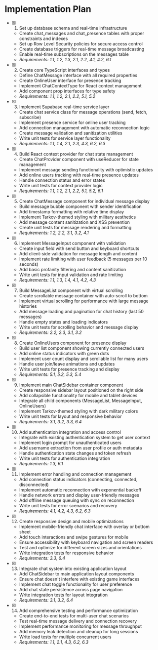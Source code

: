 # Implementation Plan

- [x] 1. Set up database schema and real-time infrastructure
  - Create chat_messages and chat_presence tables with proper constraints and indexes
  - Set up Row Level Security policies for secure access control
  - Create database triggers for real-time message broadcasting
  - Enable real-time subscriptions on the messages table
  - _Requirements: 1.1, 1.2, 1.3, 2.1, 2.2, 4.1, 4.2, 6.1_

- [x] 2. Create core TypeScript interfaces and types
  - Define ChatMessage interface with all required properties
  - Create OnlineUser interface for presence tracking
  - Implement ChatContextType for React context management
  - Add component prop interfaces for type safety
  - _Requirements: 1.1, 1.2, 2.1, 2.2, 5.1, 5.2_

- [x] 3. Implement Supabase real-time service layer
  - Create chat service class for message operations (send, fetch, subscribe)
  - Implement presence service for online user tracking
  - Add connection management with automatic reconnection logic
  - Create message validation and sanitization utilities
  - Write unit tests for service layer functionality
  - _Requirements: 1.1, 1.4, 2.1, 2.3, 4.3, 6.2, 6.3_

- [x] 4. Build React context provider for chat state management
  - Create ChatProvider component with useReducer for state management
  - Implement message sending functionality with optimistic updates
  - Add online users tracking with real-time presence updates
  - Handle connection status and error states
  - Write unit tests for context provider logic
  - _Requirements: 1.1, 1.2, 2.1, 2.2, 5.1, 5.2, 6.1_

- [x] 5. Create ChatMessage component for individual message display
  - Build message bubble component with sender identification
  - Add timestamp formatting with relative time display
  - Implement Tarkov-themed styling with military aesthetics
  - Add message content sanitization and XSS prevention
  - Create unit tests for message rendering and formatting
  - _Requirements: 1.2, 2.2, 3.1, 3.2, 4.1_

- [x] 6. Implement MessageInput component with validation
  - Create input field with send button and keyboard shortcuts
  - Add client-side validation for message length and content
  - Implement rate limiting with user feedback (5 messages per 10 seconds)
  - Add basic profanity filtering and content sanitization
  - Write unit tests for input validation and rate limiting
  - _Requirements: 1.1, 1.3, 1.4, 4.1, 4.2, 4.3_

- [x] 7. Build MessageList component with virtual scrolling
  - Create scrollable message container with auto-scroll to bottom
  - Implement virtual scrolling for performance with large message histories
  - Add message loading and pagination for chat history (last 50 messages)
  - Handle empty states and loading indicators
  - Write unit tests for scrolling behavior and message display
  - _Requirements: 2.2, 2.3, 3.1, 3.2_

- [x] 8. Create OnlineUsers component for presence display
  - Build user list component showing currently connected users
  - Add online status indicators with green dots
  - Implement user count display and scrollable list for many users
  - Handle user join/leave animations and updates
  - Write unit tests for presence tracking and display
  - _Requirements: 5.1, 5.2, 5.3, 5.4_

- [x] 9. Implement main ChatSidebar container component
  - Create responsive sidebar layout positioned on the right side
  - Add collapsible functionality for mobile and tablet devices
  - Integrate all child components (MessageList, MessageInput, OnlineUsers)
  - Implement Tarkov-themed styling with dark military colors
  - Write unit tests for layout and responsive behavior
  - _Requirements: 3.1, 3.2, 3.3, 6.4_

- [x] 10. Add authentication integration and access control
  - Integrate with existing authentication system to get user context
  - Implement login prompt for unauthenticated users
  - Add username extraction from user profile or auth metadata
  - Handle authentication state changes and token refresh
  - Write unit tests for authentication integration
  - _Requirements: 1.3, 6.1_

- [x] 11. Implement error handling and connection management
  - Add connection status indicators (connecting, connected, disconnected)
  - Implement automatic reconnection with exponential backoff
  - Handle network errors and display user-friendly messages
  - Add offline message queuing with sync on reconnection
  - Write unit tests for error scenarios and recovery
  - _Requirements: 4.1, 4.2, 4.3, 6.2, 6.3_

- [x] 12. Create responsive design and mobile optimizations
  - Implement mobile-friendly chat interface with overlay or bottom sheet
  - Add touch interactions and swipe gestures for mobile
  - Ensure accessibility with keyboard navigation and screen readers
  - Test and optimize for different screen sizes and orientations
  - Write integration tests for responsive behavior
  - _Requirements: 3.3, 6.4_

- [x] 13. Integrate chat system into existing application layout
  - Add ChatSidebar to main application layout components
  - Ensure chat doesn't interfere with existing game interfaces
  - Implement chat toggle functionality for user preference
  - Add chat state persistence across page navigation
  - Write integration tests for layout integration
  - _Requirements: 3.1, 3.2, 6.4_

- [x] 14. Add comprehensive testing and performance optimization
  - Create end-to-end tests for multi-user chat scenarios
  - Test real-time message delivery and connection recovery
  - Implement performance monitoring for message throughput
  - Add memory leak detection and cleanup for long sessions
  - Write load tests for multiple concurrent users
  - _Requirements: 1.1, 2.1, 4.3, 6.2, 6.3_